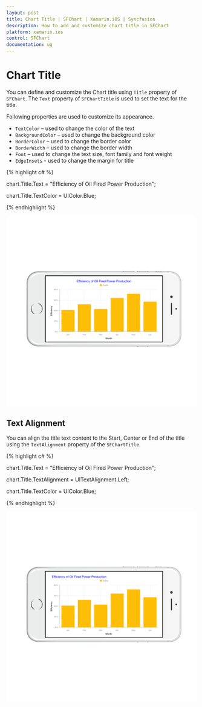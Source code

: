 ```yaml
---
layout: post
title: Chart Title | SFChart | Xamarin.iOS | Syncfusion
description: How to add and customize chart title in SFChart
platform: xamarin.ios
control: SFChart
documentation: ug
---
```


# Chart Title

You can define and customize the Chart title using `Title` property of `SFChart`. The `Text` property of `SFChartTitle` is used to set the text for the title. 

Following properties are used to customize its appearance.

* `TextColor` – used to change the color of the text
* `BackgroundColor` – used to change the background color
* `BorderColor` – used to change the border color
* `BorderWidth` – used to change the border width
* `Font` – used to change the text size, font family and font weight
* `EdgeInsets` - used to change the margin for title

{% highlight c# %}

chart.Title.Text        = "Efficiency of Oil Fired Power Production";

chart.Title.TextColor   = UIColor.Blue; 

{% endhighlight %}


![](charttitle_images/charttitle_img1.png)


## Text Alignment

You can align the title text content to the Start, Center or End of the title using the `TextAlignment` property of the `SFChartTitle`.

{% highlight c# %}

chart.Title.Text            = "Efficiency of Oil Fired Power Production";

chart.Title.TextAlignment   = UITextAlignment.Left; 

chart.Title.TextColor       = UIColor.Blue; 

{% endhighlight %}


![](charttitle_images/charttitle_img2.png)